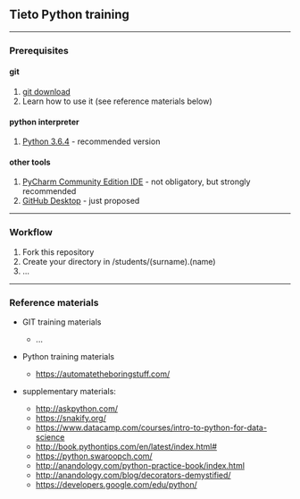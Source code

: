 ## Tieto Python training

---
### Prerequisites

#### git
1. [git download](https://git-scm.com/downloads)
2. Learn how to use it (see reference materials below)

#### python interpreter
1. [Python 3.6.4](https://www.python.org/downloads/release/python-364/) - recommended version

#### other tools
1. [PyCharm Community Edition IDE](https://www.jetbrains.com/pycharm/download/) - not obligatory, but strongly recommended
2. [GitHub Desktop](https://desktop.github.com/) - just proposed

---

### Workflow
1. Fork this repository
2. Create your directory in  /students/(surname).(name)
3. ...

---
### Reference materials

- GIT training materials
  - ...

- Python training materials
  - https://automatetheboringstuff.com/

- supplementary materials:
  - http://askpython.com/
  - https://snakify.org/
  - https://www.datacamp.com/courses/intro-to-python-for-data-science
  - http://book.pythontips.com/en/latest/index.html#
  - https://python.swaroopch.com/
  - http://anandology.com/python-practice-book/index.html
  - http://anandology.com/blog/decorators-demystified/
  - https://developers.google.com/edu/python/
